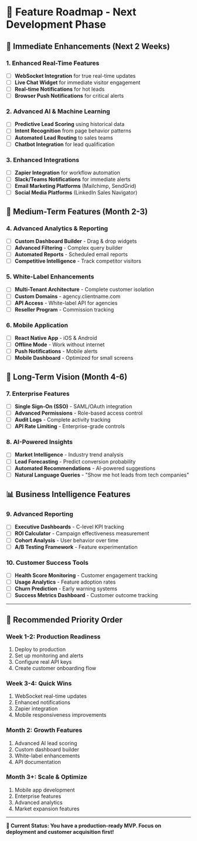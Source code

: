 # 🚀 Feature Roadmap - Next Development Phase

## 🎯 **Immediate Enhancements (Next 2 Weeks)**

### 1. **Enhanced Real-Time Features**
- [ ] **WebSocket Integration** for true real-time updates
- [ ] **Live Chat Widget** for immediate visitor engagement
- [ ] **Real-time Notifications** for hot leads
- [ ] **Browser Push Notifications** for critical alerts

### 2. **Advanced AI & Machine Learning**
- [ ] **Predictive Lead Scoring** using historical data
- [ ] **Intent Recognition** from page behavior patterns
- [ ] **Automated Lead Routing** to sales teams
- [ ] **Chatbot Integration** for lead qualification

### 3. **Enhanced Integrations**
- [ ] **Zapier Integration** for workflow automation
- [ ] **Slack/Teams Notifications** for immediate alerts
- [ ] **Email Marketing Platforms** (Mailchimp, SendGrid)
- [ ] **Social Media Platforms** (LinkedIn Sales Navigator)

## 🔮 **Medium-Term Features (Month 2-3)**

### 4. **Advanced Analytics & Reporting**
- [ ] **Custom Dashboard Builder** - Drag & drop widgets
- [ ] **Advanced Filtering** - Complex query builder
- [ ] **Automated Reports** - Scheduled email reports
- [ ] **Competitive Intelligence** - Track competitor visitors

### 5. **White-Label Enhancements**
- [ ] **Multi-Tenant Architecture** - Complete customer isolation
- [ ] **Custom Domains** - agency.clientname.com
- [ ] **API Access** - White-label API for agencies
- [ ] **Reseller Program** - Commission tracking

### 6. **Mobile Application**
- [ ] **React Native App** - iOS & Android
- [ ] **Offline Mode** - Work without internet
- [ ] **Push Notifications** - Mobile alerts
- [ ] **Mobile Dashboard** - Optimized for small screens

## 🌟 **Long-Term Vision (Month 4-6)**

### 7. **Enterprise Features**
- [ ] **Single Sign-On (SSO)** - SAML/OAuth integration
- [ ] **Advanced Permissions** - Role-based access control
- [ ] **Audit Logs** - Complete activity tracking
- [ ] **API Rate Limiting** - Enterprise-grade controls

### 8. **AI-Powered Insights**
- [ ] **Market Intelligence** - Industry trend analysis
- [ ] **Lead Forecasting** - Predict conversion probability
- [ ] **Automated Recommendations** - AI-powered suggestions
- [ ] **Natural Language Queries** - "Show me hot leads from tech companies"

## 📊 **Business Intelligence Features**

### 9. **Advanced Reporting**
- [ ] **Executive Dashboards** - C-level KPI tracking
- [ ] **ROI Calculator** - Campaign effectiveness measurement
- [ ] **Cohort Analysis** - User behavior over time
- [ ] **A/B Testing Framework** - Feature experimentation

### 10. **Customer Success Tools**
- [ ] **Health Score Monitoring** - Customer engagement tracking
- [ ] **Usage Analytics** - Feature adoption rates
- [ ] **Churn Prediction** - Early warning systems
- [ ] **Success Metrics Dashboard** - Customer outcome tracking

---

## 🎯 **Recommended Priority Order**

### **Week 1-2: Production Readiness**
1. Deploy to production
2. Set up monitoring and alerts
3. Configure real API keys
4. Create customer onboarding flow

### **Week 3-4: Quick Wins**
1. WebSocket real-time updates
2. Enhanced notifications
3. Zapier integration
4. Mobile responsiveness improvements

### **Month 2: Growth Features**
1. Advanced AI lead scoring
2. Custom dashboard builder
3. White-label enhancements
4. API documentation

### **Month 3+: Scale & Optimize**
1. Mobile app development
2. Enterprise features
3. Advanced analytics
4. Market expansion features

---

**🎯 Current Status: You have a production-ready MVP. Focus on deployment and customer acquisition first!**
